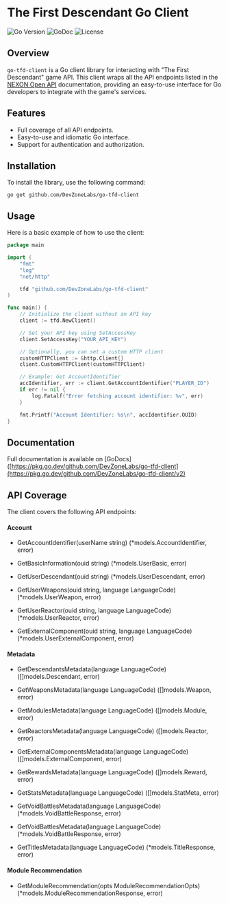 # The First Descendant Go Client

![Go Version](https://img.shields.io/badge/go-%3E=1.16-blue) 
![GoDoc](https://pkg.go.dev/badge/github.com/DevZoneLabs/go-tfd-client)
![License](https://img.shields.io/github/license/DevZoneLabs/go-tfd-client) 

## Overview

`go-tfd-client` is a Go client library for interacting with "The First Descendant" game API. This client wraps all the API endpoints listed in the [NEXON Open API](https://openapi.nexon.com/game/tfd/?id=21) documentation, providing an easy-to-use interface for Go developers to integrate with the game's services.

## Features

- Full coverage of all API endpoints.
- Easy-to-use and idiomatic Go interface.
- Support for authentication and authorization.

## Installation

To install the library, use the following command:

```shell
go get github.com/DevZoneLabs/go-tfd-client
```

## Usage

Here is a basic example of how to use the client:

```go
package main

import (
    "fmt"
    "log"
    "net/http"

    tfd "github.com/DevZoneLabs/go-tfd-client"
)

func main() {
    // Initialize the client without an API key
    client := tfd.NewClient()

    // Set your API key using SetAccessKey
    client.SetAccessKey("YOUR_API_KEY")

    // Optionally, you can set a custom HTTP client
    customHTTPClient := &http.Client{}
    client.CustomHTTPClient(customHTTPClient)

    // Example: Get AccountIdentifier
    accIdentifier, err := client.GetAccountIdentifier("PLAYER_ID")
    if err != nil {
        log.Fatalf("Error fetching account identifier: %v", err)
    }

    fmt.Printf("Account Identifier: %s\n", accIdentifier.OUID)
}
```

## Documentation

Full documentation is available on [GoDocs]([https://pkg.go.dev/github.com/DevZoneLabs/go-tfd-client](https://pkg.go.dev/github.com/DevZoneLabs/go-tfd-client/v2)

## API Coverage

The client covers the following API endpoints:

#### Account

- GetAccountIdentifier(userName string) (\*models.AccountIdentifier, error)

- GetBasicInformation(ouid string) (\*models.UserBasic, error)

- GetUserDescendant(ouid string) (\*models.UserDescendant, error)

- GetUserWeapons(ouid string, language LanguageCode) (\*models.UserWeapon, error)

- GetUserReactor(ouid string, language LanguageCode) (\*models.UserReactor, error)

- GetExternalComponent(ouid string, language LanguageCode) (\*models.UserExternalComponent, error)

#### Metadata

- GetDescendantsMetadata(language LanguageCode) ([]models.Descendant, error)

- GetWeaponsMetadata(language LanguageCode) ([]models.Weapon, error)

- GetModulesMetadata(language LanguageCode) ([]models.Module, error)

- GetReactorsMetadata(language LanguageCode) ([]models.Reactor, error)

- GetExternalComponentsMetadata(language LanguageCode) ([]models.ExternalComponent, error)

- GetRewardsMetadata(language LanguageCode) ([]models.Reward, error)

- GetStatsMetadata(language LanguageCode) ([]models.StatMeta, error)

- GetVoidBattlesMetadata(language LanguageCode) (\*models.VoidBattleResponse, error)

- GetVoidBattlesMetadata(language LanguageCode) (\*models.VoidBattleResponse, error)

- GetTitlesMetadata(language LanguageCode) (\*models.TitleResponse, error)

#### Module Recommendation

- GetModuleRecommendation(opts ModuleRecommendationOpts) (\*models.ModuleRecommendationResponse, error)
